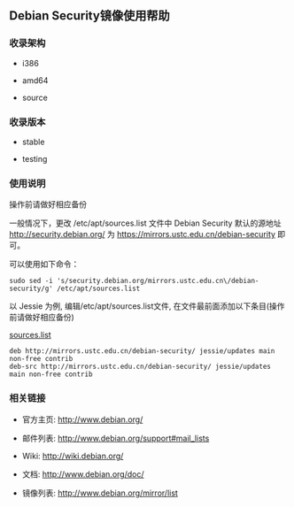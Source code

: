 ---
---

## Debian Security镜像使用帮助

### 收录架构

  + i386

  + amd64

  + source

### 收录版本

  + stable

  + testing

### 使用说明

操作前请做好相应备份 

一般情况下，更改 /etc/apt/sources.list 文件中 Debian Security 默认的源地址 <http://security.debian.org/> 为 <https://mirrors.ustc.edu.cn/debian-security> 即可。 

可以使用如下命令： 

    
    
    sudo sed -i 's/security.debian.org/mirrors.ustc.edu.cn\/debian-security/g' /etc/apt/sources.list

以 Jessie 为例, 编辑/etc/apt/sources.list文件, 在文件最前面添加以下条目(操作前请做好相应备份) 

[sources.list](../../_export/code/mirrors/help/sources435f-2.list?codeblock=0 "下载片段")

    
    
    
    deb http://mirrors.ustc.edu.cn/debian-security/ jessie/updates main non-free contrib
    deb-src http://mirrors.ustc.edu.cn/debian-security/ jessie/updates main non-free contrib

### 相关链接

  + 官方主页: <http://www.debian.org/>

  + 邮件列表: <http://www.debian.org/support#mail_lists>

  + Wiki: <http://wiki.debian.org/>

  + 文档: <http://www.debian.org/doc/>

  + 镜像列表: <http://www.debian.org/mirror/list>
